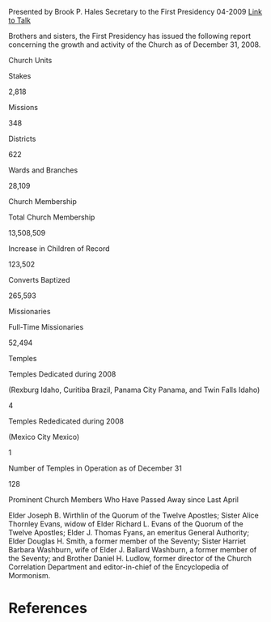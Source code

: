 Presented by Brook P. Hales
Secretary to the First Presidency
04-2009
[Link to Talk](https://www.churchofjesuschrist.org/study/general-conference/2009/04/statistical-report-2008?lang=eng)

Brothers and sisters, the First Presidency has issued the following report concerning the growth and activity of the Church as of December 31, 2008.





Church Units





Stakes



2,818



Missions



348



Districts



622



Wards and Branches



28,109









Church Membership





Total Church Membership



13,508,509



Increase in Children of Record



123,502



Converts Baptized



265,593









Missionaries





Full-Time Missionaries



52,494









Temples





Temples Dedicated during 2008

(Rexburg Idaho, Curitiba Brazil, Panama City Panama, and Twin Falls Idaho)



4



Temples Rededicated during 2008

(Mexico City Mexico)



1



Number of Temples in Operation as of December 31



128









Prominent Church Members Who Have Passed Away since Last April



Elder Joseph B. Wirthlin of the Quorum of the Twelve Apostles; Sister Alice Thornley Evans, widow of Elder Richard L. Evans of the Quorum of the Twelve Apostles; Elder J. Thomas Fyans, an emeritus General Authority; Elder Douglas H. Smith, a former member of the Seventy; Sister Harriet Barbara Washburn, wife of Elder J. Ballard Washburn, a former member of the Seventy; and Brother Daniel H. Ludlow, former director of the Church Correlation Department and editor-in-chief of the Encyclopedia of Mormonism.

# References
